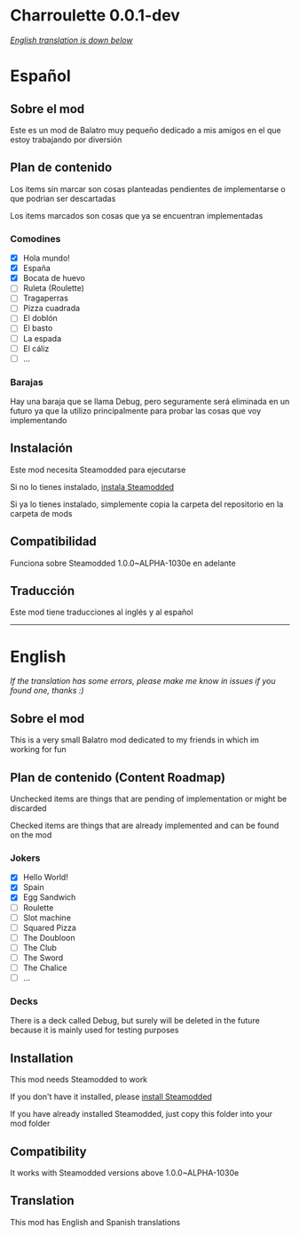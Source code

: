 # Charroulette 0.0.1-dev

[*English translation is down below*](#English)

# Español

## Sobre el mod

Este es un mod de Balatro muy pequeño dedicado a mis amigos en el que estoy trabajando por diversión

## Plan de contenido

Los items sin marcar son cosas planteadas pendientes de implementarse o que podrian ser descartadas

Los items marcados son cosas que ya se encuentran implementadas

### Comodines

- [x] Hola mundo!
- [x] España
- [x] Bocata de huevo
- [ ] Ruleta (Roulette)
- [ ] Tragaperras
- [ ] Pizza cuadrada
- [ ] El doblón
- [ ] El basto
- [ ] La espada
- [ ] El cáliz
- [ ] ...

### Barajas

Hay una baraja que se llama Debug, pero seguramente será eliminada en un futuro ya que la utilizo principalmente para probar las cosas que voy implementando

## Instalación

Este mod necesita Steamodded para ejecutarse

Si no lo tienes instalado, [instala Steamodded](https://github.com/Steamopollys/Steamodded)

Si ya lo tienes instalado, simplemente copia la carpeta del repositorio en la carpeta de mods

## Compatibilidad

Funciona sobre Steamodded 1.0.0~ALPHA-1030e en adelante

## Traducción

Este mod tiene traducciones al inglés y al español

---

# English

*If the translation has some errors, please make me know in issues if you found one, thanks :)*

## Sobre el mod

This is a very small Balatro mod dedicated to my friends in which im working for fun

## Plan de contenido (Content Roadmap)

Unchecked items are things that are pending of implementation or might be discarded

Checked items are things that are already implemented and can be found on the mod

### Jokers

- [x] Hello World!
- [x] Spain
- [x] Egg Sandwich
- [ ] Roulette
- [ ] Slot machine
- [ ] Squared Pizza
- [ ] The Doubloon
- [ ] The Club
- [ ] The Sword
- [ ] The Chalice
- [ ] ...

### Decks

There is a deck called Debug, but surely will be deleted in the future because it is mainly used for testing purposes

## Installation

This mod needs Steamodded to work

If you don't have it installed, please [install Steamodded](https://github.com/Steamopollys/Steamodded)

If you have already installed Steamodded, just copy this folder into your mod folder

## Compatibility

It works with Steamodded versions above 1.0.0~ALPHA-1030e

## Translation

This mod has English and Spanish translations